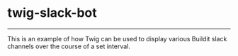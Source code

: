 # twig-slack-bot
---
This is an example of how Twig can be used to display various Buildit slack channels over the course of a set interval.
